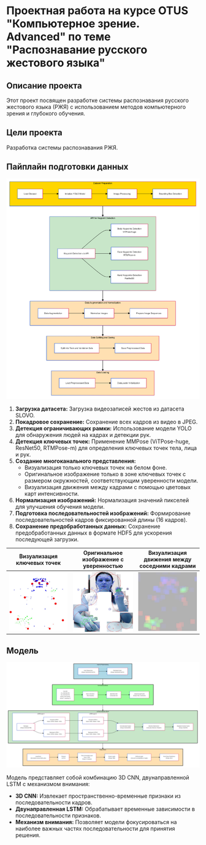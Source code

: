 # Проектная работа на курсе OTUS "Компьютерное зрение. Advanced" по теме "Распознавание русского жестового языка"

## Описание проекта

Этот проект посвящен разработке системы распознавания русского жестового языка (РЖЯ) с использованием методов компьютерного зрения и глубокого обучения.  

## Цели проекта

Разработка системы распознавания РЖЯ.

## Пайплайн подготовки данных

![Пайплайн подготовки данных](d2.png)

1. **Загрузка датасета:** Загрузка видеозаписей жестов из датасета SLOVO.
2. **Покадровое сохранение:** Сохранение всех кадров из видео в JPEG.
3. **Детекция ограничивающих рамки:** Использование модели YOLO для обнаружения людей на кадрах и детекции рук.
4. **Детекция ключевых точек:** Применение MMPose (ViTPose-huge, ResNet50, RTMPose-m) для определения ключевых точек тела, лица и рук.
5. **Создание многоканального представления:**
    - Визуализация только ключевых точек на белом фоне.
    - Оригинальное изображение только в зоне ключевых точек с размером окружностей, соответствующим уверенности модели.
    - Визуализация движения между кадрами с помощью цветовых карт интенсивности.
6. **Нормализация изображений:** Нормализация значений пикселей для улучшения обучения модели.
7. **Подготовка последовательностей изображений:** Формирование последовательностей кадров фиксированной длины (16 кадров).
8. **Сохранение предобработанных данных:** Сохранение предобработанных данных в формате HDF5 для ускорения последующей загрузки.

| Визуализация ключевых точек | Оригинальное изображение с уверенностью | Визуализация движения между соседними кадрами |
|---|---|---|
| ![Визуализация только ключевых точек на белом фоне](hand_2.jpg) | ![Оригинальное изображение только в зоне ключевых точек с размером окружностей, соответствующим уверенности модели](hand_1.jpg) | ![Визуализация движения между кадрами с помощью цветовых карт интенсивности](hand_4.jpg) |

## Модель

![Архитектура модели](d1.png)

Модель представляет собой комбинацию 3D CNN, двунаправленной LSTM с механизмом внимания:

- **3D CNN:** Извлекает пространственно-временные признаки из последовательности кадров.
- **Двунаправленная LSTM:**  Обрабатывает временные зависимости в последовательности признаков.
- **Механизм внимания:**  Позволяет модели фокусироваться на наиболее важных частях последовательности для принятия решения.